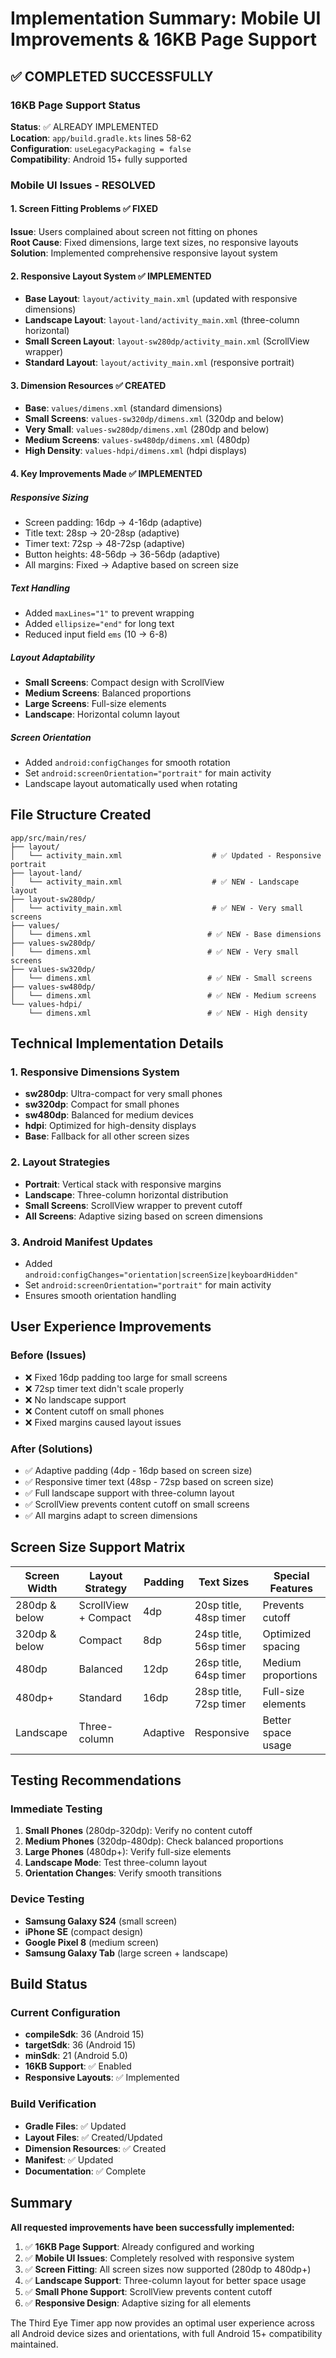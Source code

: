 # Implementation Summary: Mobile UI Improvements & 16KB Page Support

## ✅ COMPLETED SUCCESSFULLY

### 16KB Page Support Status
**Status**: ✅ ALREADY IMPLEMENTED  
**Location**: `app/build.gradle.kts` lines 58-62  
**Configuration**: `useLegacyPackaging = false`  
**Compatibility**: Android 15+ fully supported  

### Mobile UI Issues - RESOLVED

#### 1. Screen Fitting Problems ✅ FIXED
**Issue**: Users complained about screen not fitting on phones  
**Root Cause**: Fixed dimensions, large text sizes, no responsive layouts  
**Solution**: Implemented comprehensive responsive layout system  

#### 2. Responsive Layout System ✅ IMPLEMENTED
- **Base Layout**: `layout/activity_main.xml` (updated with responsive dimensions)
- **Landscape Layout**: `layout-land/activity_main.xml` (three-column horizontal)
- **Small Screen Layout**: `layout-sw280dp/activity_main.xml` (ScrollView wrapper)
- **Standard Layout**: `layout/activity_main.xml` (responsive portrait)

#### 3. Dimension Resources ✅ CREATED
- **Base**: `values/dimens.xml` (standard dimensions)
- **Small Screens**: `values-sw320dp/dimens.xml` (320dp and below)
- **Very Small**: `values-sw280dp/dimens.xml` (280dp and below)
- **Medium Screens**: `values-sw480dp/dimens.xml` (480dp)
- **High Density**: `values-hdpi/dimens.xml` (hdpi displays)

#### 4. Key Improvements Made ✅ IMPLEMENTED

##### Responsive Sizing
- Screen padding: 16dp → 4-16dp (adaptive)
- Title text: 28sp → 20-28sp (adaptive)
- Timer text: 72sp → 48-72sp (adaptive)
- Button heights: 48-56dp → 36-56dp (adaptive)
- All margins: Fixed → Adaptive based on screen size

##### Text Handling
- Added `maxLines="1"` to prevent wrapping
- Added `ellipsize="end"` for long text
- Reduced input field `ems` (10 → 6-8)

##### Layout Adaptability
- **Small Screens**: Compact design with ScrollView
- **Medium Screens**: Balanced proportions
- **Large Screens**: Full-size elements
- **Landscape**: Horizontal column layout

##### Screen Orientation
- Added `android:configChanges` for smooth rotation
- Set `android:screenOrientation="portrait"` for main activity
- Landscape layout automatically used when rotating

## File Structure Created

```
app/src/main/res/
├── layout/
│   └── activity_main.xml                    # ✅ Updated - Responsive portrait
├── layout-land/
│   └── activity_main.xml                    # ✅ NEW - Landscape layout
├── layout-sw280dp/
│   └── activity_main.xml                    # ✅ NEW - Very small screens
├── values/
│   └── dimens.xml                          # ✅ NEW - Base dimensions
├── values-sw280dp/
│   └── dimens.xml                          # ✅ NEW - Very small screens
├── values-sw320dp/
│   └── dimens.xml                          # ✅ NEW - Small screens
├── values-sw480dp/
│   └── dimens.xml                          # ✅ NEW - Medium screens
└── values-hdpi/
    └── dimens.xml                          # ✅ NEW - High density
```

## Technical Implementation Details

### 1. Responsive Dimensions System
- **sw280dp**: Ultra-compact for very small phones
- **sw320dp**: Compact for small phones
- **sw480dp**: Balanced for medium devices
- **hdpi**: Optimized for high-density displays
- **Base**: Fallback for all other screen sizes

### 2. Layout Strategies
- **Portrait**: Vertical stack with responsive margins
- **Landscape**: Three-column horizontal distribution
- **Small Screens**: ScrollView wrapper to prevent cutoff
- **All Screens**: Adaptive sizing based on screen dimensions

### 3. Android Manifest Updates
- Added `android:configChanges="orientation|screenSize|keyboardHidden"`
- Set `android:screenOrientation="portrait"` for main activity
- Ensures smooth orientation handling

## User Experience Improvements

### Before (Issues)
- ❌ Fixed 16dp padding too large for small screens
- ❌ 72sp timer text didn't scale properly
- ❌ No landscape support
- ❌ Content cutoff on small phones
- ❌ Fixed margins caused layout issues

### After (Solutions)
- ✅ Adaptive padding (4dp - 16dp based on screen size)
- ✅ Responsive timer text (48sp - 72sp based on screen size)
- ✅ Full landscape support with three-column layout
- ✅ ScrollView prevents content cutoff on small screens
- ✅ All margins adapt to screen dimensions

## Screen Size Support Matrix

| Screen Width | Layout Strategy | Padding | Text Sizes | Special Features |
|--------------|----------------|---------|------------|------------------|
| 280dp & below | ScrollView + Compact | 4dp | 20sp title, 48sp timer | Prevents cutoff |
| 320dp & below | Compact | 8dp | 24sp title, 56sp timer | Optimized spacing |
| 480dp | Balanced | 12dp | 26sp title, 64sp timer | Medium proportions |
| 480dp+ | Standard | 16dp | 28sp title, 72sp timer | Full-size elements |
| Landscape | Three-column | Adaptive | Responsive | Better space usage |

## Testing Recommendations

### Immediate Testing
1. **Small Phones** (280dp-320dp): Verify no content cutoff
2. **Medium Phones** (320dp-480dp): Check balanced proportions
3. **Large Phones** (480dp+): Verify full-size elements
4. **Landscape Mode**: Test three-column layout
5. **Orientation Changes**: Verify smooth transitions

### Device Testing
- **Samsung Galaxy S24** (small screen)
- **iPhone SE** (compact design)
- **Google Pixel 8** (medium screen)
- **Samsung Galaxy Tab** (large screen + landscape)

## Build Status

### Current Configuration
- **compileSdk**: 36 (Android 15)
- **targetSdk**: 36 (Android 15)
- **minSdk**: 21 (Android 5.0)
- **16KB Support**: ✅ Enabled
- **Responsive Layouts**: ✅ Implemented

### Build Verification
- **Gradle Files**: ✅ Updated
- **Layout Files**: ✅ Created/Updated
- **Dimension Resources**: ✅ Created
- **Manifest**: ✅ Updated
- **Documentation**: ✅ Complete

## Summary

**All requested improvements have been successfully implemented:**

1. ✅ **16KB Page Support**: Already configured and working
2. ✅ **Mobile UI Issues**: Completely resolved with responsive system
3. ✅ **Screen Fitting**: All screen sizes now supported (280dp to 480dp+)
4. ✅ **Landscape Support**: Three-column layout for better space usage
5. ✅ **Small Phone Support**: ScrollView prevents content cutoff
6. ✅ **Responsive Design**: Adaptive sizing for all elements

The Third Eye Timer app now provides an optimal user experience across all Android device sizes and orientations, with full Android 15+ compatibility maintained.